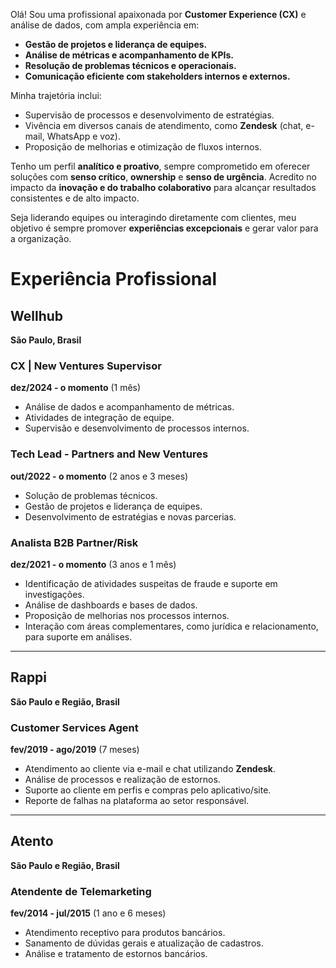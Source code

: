 
Olá! Sou uma profissional apaixonada por **Customer Experience (CX)** e análise de dados, com ampla experiência em:  
- **Gestão de projetos e liderança de equipes.**  
- **Análise de métricas e acompanhamento de KPIs.**  
- **Resolução de problemas técnicos e operacionais.**  
- **Comunicação eficiente com stakeholders internos e externos.**  

Minha trajetória inclui:  
- Supervisão de processos e desenvolvimento de estratégias.  
- Vivência em diversos canais de atendimento, como **Zendesk** (chat, e-mail, WhatsApp e voz).  
- Proposição de melhorias e otimização de fluxos internos.  

Tenho um perfil **analítico e proativo**, sempre comprometido em oferecer soluções com **senso crítico**, **ownership** e **senso de urgência**. Acredito no impacto da **inovação e do trabalho colaborativo** para alcançar resultados consistentes e de alto impacto.

Seja liderando equipes ou interagindo diretamente com clientes, meu objetivo é sempre promover **experiências excepcionais** e gerar valor para a organização.



# Experiência Profissional

## Wellhub  
**São Paulo, Brasil**  

### CX | New Ventures Supervisor  
**dez/2024 - o momento** (1 mês)  
- Análise de dados e acompanhamento de métricas.  
- Atividades de integração de equipe.  
- Supervisão e desenvolvimento de processos internos.  

### Tech Lead - Partners and New Ventures  
**out/2022 - o momento** (2 anos e 3 meses)  
- Solução de problemas técnicos.  
- Gestão de projetos e liderança de equipes.  
- Desenvolvimento de estratégias e novas parcerias.  

### Analista B2B Partner/Risk  
**dez/2021 - o momento** (3 anos e 1 mês)  
- Identificação de atividades suspeitas de fraude e suporte em investigações.  
- Análise de dashboards e bases de dados.  
- Proposição de melhorias nos processos internos.  
- Interação com áreas complementares, como jurídica e relacionamento, para suporte em análises.  

---

## Rappi  
**São Paulo e Região, Brasil**  

### Customer Services Agent  
**fev/2019 - ago/2019** (7 meses)  
- Atendimento ao cliente via e-mail e chat utilizando **Zendesk**.  
- Análise de processos e realização de estornos.  
- Suporte ao cliente em perfis e compras pelo aplicativo/site.  
- Reporte de falhas na plataforma ao setor responsável.  

---

## Atento  
**São Paulo e Região, Brasil**  

### Atendente de Telemarketing  
**fev/2014 - jul/2015** (1 ano e 6 meses)  
- Atendimento receptivo para produtos bancários.  
- Sanamento de dúvidas gerais e atualização de cadastros.  
- Análise e tratamento de estornos bancários. 
